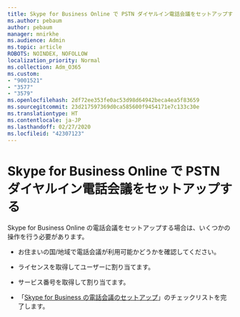 ```yaml
---
title: Skype for Business Online で PSTN ダイヤルイン電話会議をセットアップする
ms.author: pebaum
author: pebaum
manager: mnirkhe
ms.audience: Admin
ms.topic: article
ROBOTS: NOINDEX, NOFOLLOW
localization_priority: Normal
ms.collection: Adm_O365
ms.custom:
- "9001521"
- "3577"
- "3579"
ms.openlocfilehash: 2df72ee353fe0ac53d98d64942beca4ea5f83659
ms.sourcegitcommit: 23d217597369d0ca585600f9454171e7c133c30e
ms.translationtype: HT
ms.contentlocale: ja-JP
ms.lasthandoff: 02/27/2020
ms.locfileid: "42307123"
---
```

# <a name="setup-pstn-dial-in-audio-conferencing-in-skype-for-business-online"></a>Skype for Business Online で PSTN ダイヤルイン電話会議をセットアップする

Skype for Business Online の電話会議をセットアップする場合は、いくつかの操作を行う必要があります。 

- お住まいの国/地域で電話会議が利用可能かどうかを確認してください。

- ライセンスを取得してユーザーに割り当てます。

- サービス番号を取得して割り当てます。

- 「[Skype for Business の電話会議のセットアップ](https://docs.microsoft.com/SkypeForBusiness/audio-conferencing-in-office-365/set-up-audio-conferencing)」のチェックリストを完了します。
